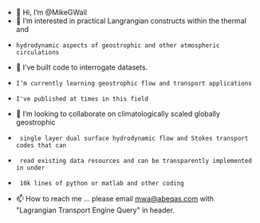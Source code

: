 - 👋 Hi, I’m @MikeGWall
- 👀 I’m interested in practical Langrangian constructs within the thermal and 
-     hydrodynamic aspects of geostrophic and other atmospheric circulations
- 🌱 I've built code to interrogate datasets.
-     I’m currently learning geostrophic flow and transport applications
-     I've published at times in this field
- 💞️ I’m looking to collaborate on climatologically scaled globally geostrophic 
-      single layer dual surface hydrodynamic flow and Stokes transport codes that can 
-      read existing data resources and can be transparently implemented in under 
-      10k lines of python or matlab and other coding
- 📫 How to reach me ...   please email mwa@abeqas.com  with "Lagrangian Transport Engine Query" in header.

<!---
MikeGWall/MikeGWall is a ✨ special ✨ repository because its `README.md` (this file) appears on your GitHub profile.
You can click the Preview link to take a look at your changes.
--->
